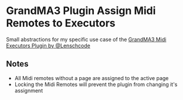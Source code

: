 # GrandMA3 Plugin Assign Midi Remotes to Executors

Small abstractions for my specific use case of the [GrandMA3 Midi Executors Plugin by @Lenschcode](https://github.com/lenschcode/gma3-midi-executors)

## Notes

-   All Midi remotes without a page are assigned to the active page
-   Locking the Midi Remotes will prevent the plugin from changing it's assignment

